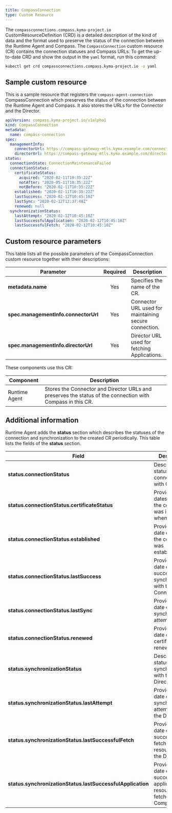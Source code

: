 ```yaml
---
title: CompassConnection
type: Custom Resource
---
```


The `compassconnections.compass.kyma-project.io` CustomResourceDefinition (CRD) is a detailed description of the kind of data and the format used to preserve the status of the connection between the Runtime Agent and Compass. The `CompassConnection` custom resource (CR) contains the connection statuses and Compass URLs. To get the up-to-date CRD and show the output in the `yaml` format, run this command:

```bash
kubectl get crd compassconnections.compass.kyma-project.io -o yaml
```

## Sample custom resource

This is a sample resource that registers the `compass-agent-connection` CompassConnection which preserves the status of the connection between the Runtime Agent and Compass. It also stores the URLs for the Connector and the Director. 

```yaml
apiVersion: compass.kyma-project.io/v1alpha1
kind: CompassConnection
metadata:
  name: compass-connection
spec:
  managementInfo:
    connectorUrl: https://compass-gateway-mtls.kyma.example.com/connector/graphql
    directorUrl: https://compass-gateway-mtls.kyma.example.com/director/graphql
status:
  connectionState: ConnectionMaintenanceFailed
  connectionStatus:
    certificateStatus:
      acquired: "2020-02-11T10:35:22Z"
      notAfter: "2020-05-11T10:35:22Z"
      notBefore: "2020-02-11T10:35:22Z"
    established: "2020-02-11T10:35:22Z"
    lastSuccess: "2020-02-12T10:45:10Z"
    lastSync: "2020-02-12T12:37:48Z"
    renewed: null
  synchronizationStatus:
    lastAttempt: "2020-02-12T10:45:10Z"
    lastSuccessfulApplication: "2020-02-12T10:45:10Z"
    lastSuccessfulFetch: "2020-02-12T10:45:10Z"
```

## Custom resource parameters

This table lists all the possible parameters of the CompassConnection custom resource together with their descriptions:

| **Parameter** | **Required** | **Description** |
|---------------|:------------:|-----------------|
| **metadata.name** | Yes | Specifies the name of the CR. |
| **spec.managementInfo.connectorUrl** | Yes | Connector URL used for maintaining secure connection. |
| **spec.managementInfo.directorUrl** | Yes | Director URL used for fetching Applications. |

These components use this CR:

| **Component** | **Description** |
|---------------|-----------------|
| Runtime Agent | Stores the Connector and Director URLs and preserves the status of the connection with Compass in this CR. |

## Additional information

Runtime Agent adds the **status** section which describes the statuses of the connection and synchronization to the created CR periodically. This table lists the fields of the **status** section.

| Field   |  Description |
|---------|-------------|
| **status.connectionStatus** | Describes the status of the connection with Compass. |
| **status.connectionStatus.certificateStatus** | Provides the dates of when the certificate was issued and when it expires. |
| **status.connectionStatus.established** | Provides the date of when the connection was established. |
| **status.connectionStatus.lastSuccess** | Provides the date of the last successful synchronization with the Connector. |
| **status.connectionStatus.lastSync** | Provides the date of the last synchronization attempt. |
| **status.connectionStatus.renewed** | Provides the date of the last certificate renewal. |
| **status.synchronizationStatus** | Describes the status of the synchronization with the Director. |
| **status.synchronizationStatus.lastAttempt** | Provides the date of the last synchronization attempt with the Director. |
| **status.synchronizationStatus.lastSuccessfulFetch** | Provides the date of the last successful fetch of resources from the Director. |
| **status.synchronizationStatus.lastSuccessfulApplication** | Provides the date of the last successful application of resources fetched from Compass. |